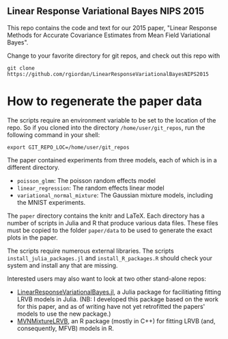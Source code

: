 ## Linear Response Variational Bayes NIPS 2015

This repo contains the code and text for our 2015 paper,
"Linear Response Methods for Accurate Covariance Estimates from Mean Field Variational Bayes".

Change to your favorite directory for git repos, and check out this repo with

```git clone https://github.com/rgiordan/LinearResponseVariationalBayesNIPS2015```

# How to regenerate the paper data

The scripts require an environment variable to be set to the location of the
repo.  So if you cloned into the directory ```/home/user/git_repos```,
run the following command in your shell:

```export GIT_REPO_LOC=/home/user/git_repos```

The paper contained experiments from three models, each of which is in a different
directory.

- ```poisson_glmm```: The poisson random effects model
- ```linear_regression```: The random effects linear model
- ```variational_normal_mixture```: The Gaussian mixture models, including the MNIST experiments.

The ```paper``` directory contains the knitr and LaTeX.  Each directory has a number
of scripts in Julia and R that produce various data files.  These files must be
copied to the folder ```paper/data``` to be used to generate the exact plots in the paper.

The scripts require numerous external libraries.  The scripts ```install_julia_packages.jl```
and ```install_R_packages.R``` should check your system and install any that are missing.

Interested users may also want to look at two other stand-alone repos:

- [LinearResponseVariationalBayes.jl](https://github.com/rgiordan/LinearResponseVariationalBayes.jl),
  a Julia package for facilitiating fitting LRVB models in Julia.  (NB: I developed this package based
  on the work for this paper, and as of writing have not yet retrofitted the papers' models to use the new package.)
- [MVNMixtureLRVB](https://github.com/rgiordan/MVNMixtureLRVB),
  an R package (mostly in C++) for fitting LRVB (and, consequently, MFVB) models in R.

